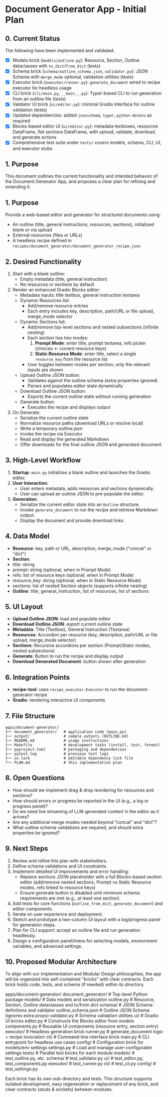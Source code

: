 # Document Generator App - Initial Plan

## 0. Current Status

The following have been implemented and validated:

- [x] Models brick (`models/outline.py`): Resource, Section, Outline dataclasses with `to_dict`/`from_dict` (tests)
- [x] Schema brick (`schema/outline_schema.json`, `validator.py`): JSON Schema with `merge_mode` optional, validation utilities (tests)
- [x] Executor brick (`executor/runner.py`): `generate_document` wired to recipe executor for headless usage
- [x] CLI brick (`cli/main.py`, `__main__.py`): Typer-based CLI to run generation from an outline file (tests)
- [x] Validator UI brick (`ui/editor.py`): minimal Gradio interface for outline validation (tests)
- [x] Updated dependencies: added `jsonschema`, `typer`, `python-dotenv` as required
- [x] Blocks-based editor UI (`ui/editor.py`): metadata textboxes, resources DataFrame, flat sections DataFrame, with upload, validate, download, and generate actions
- [x] Comprehensive test suite under `tests/` covers models, schema, CLI, UI, and executor stubs

## 1. Purpose

This document outlines the current functionality and intended behavior of the Document Generator App, and proposes a clear plan for refining and extending it.

## 1. Purpose

Provide a web-based editor and generator for structured documents using:

- An outline (title, general instructions, resources, sections), initialized blank or via upload
- External resources (files or URLs)
- A headless recipe defined in `recipes/document_generator/document_generator_recipe.json`

## 2. Desired Functionality

1.  Start with a blank outline:
    - Empty metadata (title, general instruction)
    - No resources or sections by default
2.  Render an enhanced Gradio Blocks editor:
    - Metadata inputs: title textbox, general instruction textarea
    - Dynamic Resources list:
      - Add/remove resource entries
      - Each entry includes key, description, path/URL or file upload, merge_mode selector
    - Dynamic Sections list:
      - Add/remove top-level sections and nested subsections (infinite nesting)
      - Each section has two modes:
        1. **Prompt Mode**: enter title, prompt textarea, refs picker (choices ← current resource keys)
        2. **Static Resource Mode**: enter title, select a single `resource_key` from the resource list
      - User toggles between modes per section; only the relevant inputs are shown
    - Upload Outline JSON button:
      - Validates against the outline schema (extra properties ignored)
      - Parses and populates editor state dynamically
    - Download Outline JSON button:
      - Exports the current outline state without running generation
    - Generate button:
      - Executes the recipe and displays output
3.  On Generate:
    - Serialize the current outline state
    - Normalize resource paths (download URLs or resolve local)
    - Write a temporary outline.json
    - Invoke the recipe via Executor
    - Read and display the generated Markdown
    - Offer downloads for the final outline JSON and generated document

## 3. High-Level Workflow

1.  **Startup**: `main.py` initializes a blank outline and launches the Gradio editor.
2.  **User Interaction**:
    - User enters metadata, adds resources and sections dynamically.
    - User can upload an outline JSON to pre-populate the editor.
3.  **Generation**:
    - Serialize the current editor state into an `Outline` structure.
    - Invoke `generate_document` to run the recipe and retrieve Markdown output.
    - Display the document and provide download links.

## 4. Data Model

- **Resource**: key, path or URL, description, merge_mode ("concat" or "dict")
- **Section**:
- title: string
- prompt: string (optional, when in Prompt Mode)
- refs: list of resource keys (optional, when in Prompt Mode)
- resource_key: string (optional, when in Static Resource Mode)
- sections: list of nested Section objects (supports infinite nesting)
- **Outline**: title, general_instruction, list of resources, list of sections

## 5. UI Layout

- **Upload Outline JSON**: load and populate editor
- **Download Outline JSON**: export current outline state
- **Metadata**: Title (Textbox), General Instruction (Textarea)
- **Resources**: Accordion per resource (key, description, path/URL or file upload, merge_mode selector)
- **Sections**: Recursive accordions per section (Prompt/Static modes, nested subsections)
- **Generate**: Button to run the recipe and display output
- **Download Generated Document**: button shown after generation

## 6. Integration Points

- **recipe-tool**: uses `recipe_executor.Executor` to run the document-generator recipe
- **Gradio**: rendering interactive UI components

## 7. File Structure

```
apps/document-generator/
├── document_generator/   # application code (main.py)
├── output/               # sample outputs (OUTLINE.md)
├── README.md             # usage instructions
├── Makefile              # development tasks (install, test, format)
├── pyproject.toml        # packaging and dependencies
├── pytest.log            # previous test logs
├── uv.lock               # editable dependency lock file
└── PLAN.md               # this implementation plan
```

## 8. Open Questions

- How should we implement drag & drop reordering for resources and sections?
- How should errors or progress be reported in the UI (e.g., a log or progress panel)?
- Do we need live streaming of LLM-generated content in the editor as it arrives?
- Are any additional merge modes needed beyond "concat" and "dict"?
- What outline schema validations are required, and should extra properties be ignored?

## 9. Next Steps

1.  Review and refine this plan with stakeholders.
2.  Define schema validations and UI constraints.
3.  Implement detailed UI improvements and error handling:
    - Replace sections JSON placeholder with a full Blocks-based section editor (add/remove nested sections, Prompt vs Static Resource modes, refs linked to resource keys)
    - Ensure generate button is disabled until minimum schema requirements are met (e.g., at least one section)
4.  Add tests for core functions (`outline_from_dict`, `generate_document`) and editor components.
5.  Iterate on user experience and deployment.
6.  Sketch and prototype a two-column UI layout with a log/progress panel for generation steps.
7.  Plan for CLI support: accept an outline file and run generation headlessly.
8.  Design a configuration panel/menu for selecting models, environment variables, and advanced settings.

## 10. Proposed Modular Architecture

To align with our Implementation and Modular Design philosophies, the app will be organized into self-contained "bricks" with clear contracts. Each brick holds code, tests, and schema (if needed) within its directory.

apps/document-generator/
document_generator/ # Top-level Python package
models/ # Data models and serialization
outline.py # Resource, Section, Outline dataclasses and to/from dict
schema/ # JSON Schema definitions and validator
outline_schema.json # Outline JSON Schema (ignores extra props)
validator.py # Schema validation utilities
ui/ # Gradio UI bricks
editor.py # Constructs the Blocks editor from models
components.py # Reusable UI components (resource entry, section entry)
executor/ # Headless generation brick
runner.py # generate_document logic + recipe invocation
cli/ # Command-line interface brick
main.py # CLI entrypoint for headless use cases
config/ # Configuration brick for models/env settings
settings.py # Load and manage user-configurable settings
tests/ # Parallel test bricks for each module
models/ # test_outline.py, etc.
schema/ # test_validator.py
ui/ # test_editor.py, test_components.py
executor/ # test_runner.py
cli/ # test_cli.py
config/ # test_settings.py

Each brick has its own sub-directory and tests. This structure supports isolated development, easy regeneration or replacement of any brick, and clear contracts (studs & sockets) between modules.
